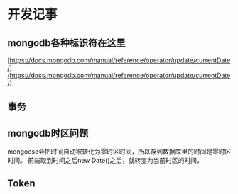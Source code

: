 # 开发记事

## mongodb各种标识符在这里

[https://docs.mongodb.com/manual/reference/operator/update/currentDate/](https://docs.mongodb.com/manual/reference/operator/update/currentDate/)

## 事务

## mongodb时区问题

mongoose会把时间自动被转化为零时区时间，所以存到数据库里的时间是零时区时间。
前端取到时间之后new Date()之后，就转变为当前时区的时间。

## Token

